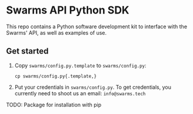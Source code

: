 Swarms API Python SDK
=====================

This repo contains a Python software development kit to interface with the Swarms' API, as well as examples of use.

Get started
-----------

1. Copy `swarms/config.py.template` to `swarms/config.py`:
    ```
    cp swarms/config.py{.template,}
    ```
2. Put your credentials in `swarms/config.py`. To get credentials, you currently need to shoot us an email: `info@swarms.tech`


TODO: Package for installation with pip
